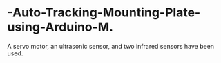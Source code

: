 # -Auto-Tracking-Mounting-Plate-using-Arduino-M.
A servo motor, an ultrasonic sensor, and two infrared sensors have been used.
